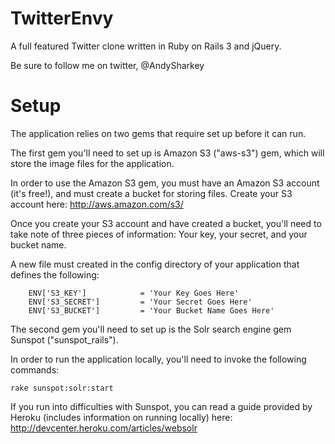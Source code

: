# TwitterEnvy

A full featured Twitter clone written in Ruby on Rails 3 and jQuery.

Be sure to follow me on twitter, @AndySharkey

# Setup

The application relies on two gems that require set up before it can run.

The first gem you'll need to set up is Amazon S3 ("aws-s3") gem, which will store the image files for the application. 

In order to use the Amazon S3 gem, you must have an Amazon S3 account (it's free!), and must create a bucket for storing files. Create your S3 account here: http://aws.amazon.com/s3/

Once you create your S3 account and have created a bucket, you'll need to take note of three pieces of information: Your key, your secret, and your bucket name.

A new file must created in the config directory of your application that defines the following:

```
	ENV['S3_KEY']            = 'Your Key Goes Here'
	ENV['S3_SECRET']         = 'Your Secret Goes Here'
	ENV['S3_BUCKET']         = 'Your Bucket Name Goes Here'
```

The second gem you'll need to set up is the Solr search engine gem Sunspot ("sunspot_rails").


In order to run the application locally, you'll need to invoke the following commands:

```
rake sunspot:solr:start
```

If you run into difficulties with Sunspot, you can read a guide provided by Heroku (includes information on running locally) here: http://devcenter.heroku.com/articles/websolr
